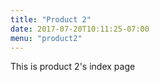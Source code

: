 ```yaml
---
title: "Product 2"
date: 2017-07-20T10:11:25-07:00
menu: "product2"
---
```

This is product 2's index page
